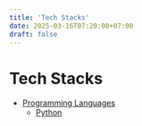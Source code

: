 ```yaml
---
title: 'Tech Stacks'
date: 2025-03-16T07:20:00+07:00
draft: false
---
```


# Tech Stacks

- [Programming Languages](./languages/)
  - [Python](./languages/python.md)
